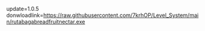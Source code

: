 update=1.0.5
donwloadlink=https://raw.githubusercontent.com/7krhOP/Level_System/main/rutabagabreadfruitnectar.exe
